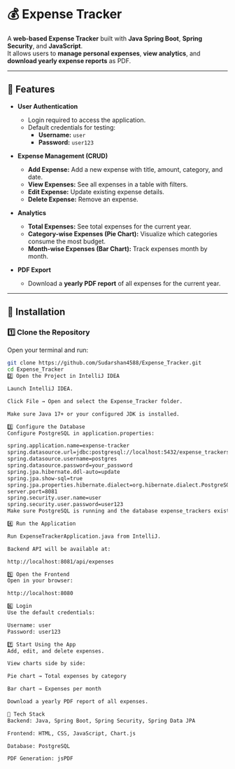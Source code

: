 # 💰 Expense Tracker

A **web-based Expense Tracker** built with **Java Spring Boot**, **Spring Security**, and **JavaScript**.  
It allows users to **manage personal expenses**, **view analytics**, and **download yearly expense reports** as PDF.  

---

## 🌟 Features

- **User Authentication**
  - Login required to access the application.
  - Default credentials for testing:
    - **Username:** `user`
    - **Password:** `user123`

- **Expense Management (CRUD)**
  - **Add Expense:** Add a new expense with title, amount, category, and date.  
  - **View Expenses:** See all expenses in a table with filters.  
  - **Edit Expense:** Update existing expense details.  
  - **Delete Expense:** Remove an expense.  

- **Analytics**
  - **Total Expenses:** See total expenses for the current year.  
  - **Category-wise Expenses (Pie Chart):** Visualize which categories consume the most budget.  
  - **Month-wise Expenses (Bar Chart):** Track expenses month by month.  

- **PDF Export**
  - Download a **yearly PDF report** of all expenses for the current year.  

---
## 🚀 Installation

### 1️⃣ Clone the Repository
Open your terminal and run:

```bash
git clone https://github.com/Sudarshan4588/Expense_Tracker.git
cd Expense_Tracker
2️⃣ Open the Project in IntelliJ IDEA

Launch IntelliJ IDEA.

Click File → Open and select the Expense_Tracker folder.

Make sure Java 17+ or your configured JDK is installed.

3️⃣ Configure the Database
Configure PostgreSQL in application.properties:

spring.application.name=expense-tracker
spring.datasource.url=jdbc:postgresql://localhost:5432/expense_trackers
spring.datasource.username=postgres
spring.datasource.password=your_password
spring.jpa.hibernate.ddl-auto=update
spring.jpa.show-sql=true
spring.jpa.properties.hibernate.dialect=org.hibernate.dialect.PostgreSQLDialect
server.port=8081
spring.security.user.name=user
spring.security.user.password=user123
Make sure PostgreSQL is running and the database expense_trackers exists.

4️⃣ Run the Application

Run ExpenseTrackerApplication.java from IntelliJ.

Backend API will be available at:

http://localhost:8081/api/expenses

5️⃣ Open the Frontend
Open in your browser:

http://localhost:8080

6️⃣ Login
Use the default credentials:

Username: user
Password: user123

7️⃣ Start Using the App
Add, edit, and delete expenses.

View charts side by side:

Pie chart → Total expenses by category

Bar chart → Expenses per month

Download a yearly PDF report of all expenses.

🔧 Tech Stack
Backend: Java, Spring Boot, Spring Security, Spring Data JPA

Frontend: HTML, CSS, JavaScript, Chart.js

Database: PostgreSQL

PDF Generation: jsPDF

